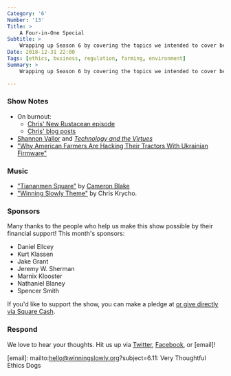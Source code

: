 ```yaml
---
Category: '6'
Number: '13'
Title: >
    A Four-in-One Special
Subtitle: >
    Wrapping up Season 6 by covering the topics we intended to cover before Chris’ experience with burnout broke everything.
Date: 2018-12-31 22:00
Tags: [ethics, business, regulation, farming, environment]
Summary: >
    Wrapping up Season 6 by covering the topics we intended to cover before Chris’ experience with burnout broke everything.

---
```


### Show Notes

- On burnout:
    + [Chris' New Rustacean episode](https://newrustacean.com/show_notes/bonus/burnout/)
    + [Chris' blog posts](https://www.chriskrycho.com/burnout/)
- [Shannon Vallor](https://www.shannonvallor.net) and [<cite>Technology and the Virtues</cite>](http://global.oup.com/academic/product/technology-and-the-virtues-9780190498511)
- ["Why American Farmers Are Hacking Their Tractors With Ukrainian Firmware"](https://motherboard.vice.com/en_us/article/xykkkd/why-american-farmers-are-hacking-their-tractors-with-ukrainian-firmware)

### Music

- ["Tiananmen Square"](https://soundcloud.com/cameronblakemusic/06-tiananmen-square?in=cameronblakemusic/sets/fear-not) by [Cameron Blake](http://www.cameronblakemusic.com)
- ["Winning Slowly Theme"](https://soundcloud.com/chriskrycho/winning-slowly) by Chris Krycho. 

### Sponsors

Many thanks to the people who help us make this show possible by their financial support! This month's sponsors:

- Daniel Ellcey
- Kurt Klassen
- Jake Grant
- Jeremy W. Sherman
- Marnix Klooster
- Nathaniel Blaney
- Spencer Smith

If you'd like to support the show, you can make a pledge at <a href='https://www.patreon.com/winningslowly' rel='payment'> or give
directly via [Square Cash].

[Square Cash]: https://cash.me/$winningslowly


### Respond

We love to hear your thoughts. Hit us up via [Twitter], [Facebook], or [email]!

[Twitter]: //www.twitter.com/winningslowly
[Facebook]: //www.facebook.com/winningslowlypodcast
[email]: mailto:hello@winningslowly.org?subject=6.11: Very Thoughtful Ethics Dogs
